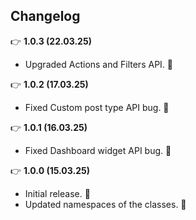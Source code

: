 ## Changelog

👉 **1.0.3 (22.03.25)**

- Upgraded Actions and Filters API. 🙌

👉 **1.0.2 (17.03.25)**

- Fixed Custom post type API bug. 🐞

👉 **1.0.1 (16.03.25)**

- Fixed Dashboard widget API bug. 🐞

👉 **1.0.0 (15.03.25)**

- Initial release. 🚀
- Updated namespaces of the classes. 🙌
